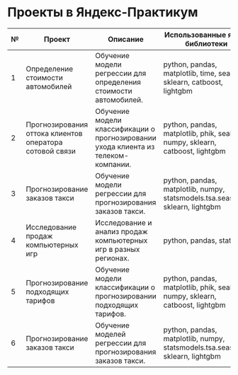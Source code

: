 # Проекты в Яндекс-Практикум

|**№**|**Проект**|**Описание**|**Использованные язык/библиотеки**|**Папка**|
|--|--|--|--|--|
|1|Определение стоимости автомобилей|Обучение модели регрессии для определения стоимости автомобилей.|python, pandas, matplotlib, time, seaborn, sklearn, catboost, lightgbm|<a href="https://github.com/AnnaTrif/yandex-praktikum-project/tree/main/Auto%20price">Auto price</a>|
|2|Прогнозирования оттока клиентов оператора сотовой связи|Обучение модели классификации о прогнозировании ухода клиента из телеком-компании.|python, pandas, matplotlib, phik, seaborn, numpy, sklearn, catboost, lightgbm|<a href="https://github.com/AnnaTrif/yandex-praktikum-project/tree/main/Customer%20churn">Customer churn</a>|
|3|Прогнозирование заказов такси|Обучение модели регрессии для прогнозирования заказов такси.|python, pandas, matplotlib, numpy, statsmodels.tsa.seasonal, sklearn, lightgbm|<a href="https://github.com/AnnaTrif/yandex-praktikum-project/tree/main/Taxi%20order">Taxi order</a>|
|4|Исследование продаж компьютерных игр|Исследование и анализ продаж компьютерных игр в разных регионах.|python, pandas, stats|<a href="https://github.com/AnnaTrif/yandex-praktikum-project/tree/main/Video%20games">Video games</a>|
|5|Прогнозирование подходящих тарифов|Обучение модели классификации о прогнозировании подходящих тарифов.|python, pandas, matplotlib, phik, seaborn, numpy, sklearn, catboost, lightgbm|<a href="[https://github.com/AnnaTrif/yandex-praktikum-project/tree/main/Customer%20churn](https://github.com/AnnaTrif/yandex-praktikum-project/tree/main/Mobile%20tariffs)">Mobile tariffs</a>|
|6|Прогнозирование заказов такси|Обучение моделей регрессии для прогнозирования заказов такси.|python, pandas, matplotlib, numpy, statsmodels.tsa.seasonal, sklearn, lightgbm|<a href="https://github.com/AnnaTrif/yandex-praktikum-project/tree/main/Taxi%20order">Taxi order</a>|
